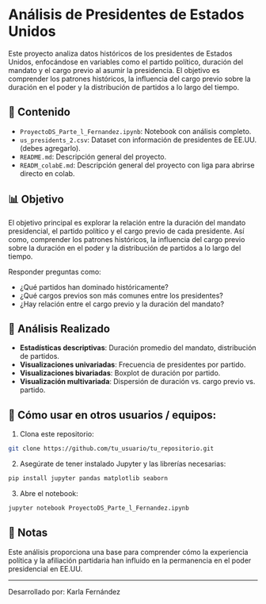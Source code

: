 # Análisis de Presidentes de Estados Unidos

Este proyecto analiza datos históricos de los presidentes de Estados Unidos, enfocándose en variables como el partido político, duración del mandato y el cargo previo al asumir la presidencia. El objetivo es comprender los patrones históricos, la influencia del cargo previo sobre la duración en el poder y la distribución de partidos a lo largo del tiempo.

## 📁 Contenido

- `ProyectoDS_Parte_l_Fernandez.ipynb`: Notebook con análisis completo.
- `us_presidents_2.csv`: Dataset con información de presidentes de EE.UU. (debes agregarlo).
- `README.md`: Descripción general del proyecto.
- `READM_colabE.md`: Descripción general del proyecto con liga para abrirse directo en colab.

## 📊 Objetivo

El objetivo principal es explorar la relación entre la duración del mandato presidencial, el partido político y el cargo previo de cada presidente. Así como, comprender los patrones históricos, la influencia del cargo previo sobre la duración en el poder y la distribución de partidos a lo largo del tiempo.

Responder preguntas como:

- ¿Qué partidos han dominado históricamente?
- ¿Qué cargos previos son más comunes entre los presidentes?
- ¿Hay relación entre el cargo previo y la duración del mandato?

## 🧠 Análisis Realizado

- **Estadísticas descriptivas**: Duración promedio del mandato, distribución de partidos.
- **Visualizaciones univariadas**: Frecuencia de presidentes por partido.
- **Visualizaciones bivariadas**: Boxplot de duración por partido.
- **Visualización multivariada**: Dispersión de duración vs. cargo previo vs. partido.

## 🚀 Cómo usar en otros usuarios / equipos:

1. Clona este repositorio:
```bash
git clone https://github.com/tu_usuario/tu_repositorio.git
```

2. Asegúrate de tener instalado Jupyter y las librerías necesarias:
```bash
pip install jupyter pandas matplotlib seaborn
```

3. Abre el notebook:
```bash
jupyter notebook ProyectoDS_Parte_l_Fernandez.ipynb
```

## 🧾 Notas

Este análisis proporciona una base para comprender cómo la experiencia política y la afiliación partidaria han influido en la permanencia en el poder presidencial en EE.UU.

---

Desarrollado por: Karla Fernández
